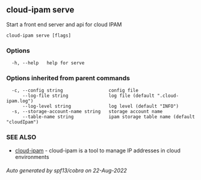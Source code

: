 ## cloud-ipam serve

Start a front end server and api for cloud IPAM

```
cloud-ipam serve [flags]
```

### Options

```
  -h, --help   help for serve
```

### Options inherited from parent commands

```
  -c, --config string                 config file
      --log-file string               log file (default ".cloud-ipam.log")
      --log-level string              log level (default "INFO")
  -s, --storage-account-name string   storage account name
      --table-name string             ipam storage table name (default "cloudIpam")
```

### SEE ALSO

* [cloud-ipam](cloud-ipam.md)	 - cloud-ipam is a tool to manage IP addresses in cloud environments

###### Auto generated by spf13/cobra on 22-Aug-2022
